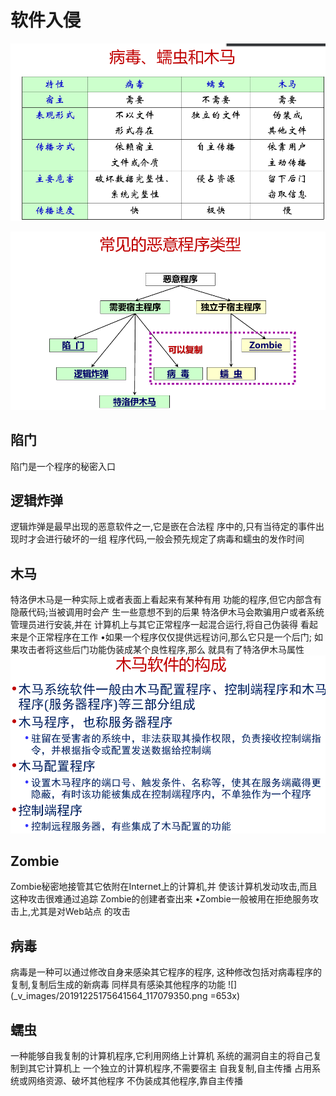 # 软件入侵
![](_v_images/20191225174945822_1826303078.png)

![](_v_images/20191225175008809_1124685141.png)

## 陷门
陷门是一个程序的秘密入口

## 逻辑炸弹
逻辑炸弹是最早出现的恶意软件之一,它是嵌在合法程
序中的,只有当待定的事件出现时才会进行破坏的一组
程序代码,一般会预先规定了病毒和蠕虫的发作时间

## 木马
特洛伊木马是一种实际上或者表面上看起来有某种有用
功能的程序,但它内部含有隐蔽代码;当被调用时会产
生一些意想不到的后果
特洛伊木马会欺骗用户或者系统管理员进行安装,并在
计算机上与其它正常程序一起混合运行,将自己伪装得
看起来是个正常程序在工作
•如果一个程序仅仅提供远程访问,那么它只是一个后门;
如果攻击者将这些后门功能伪装成某个良性程序,那么
就具有了特洛伊木马属性
![](_v_images/20191225175403805_1289845051.png)

## Zombie
Zombie秘密地接管其它依附在Internet上的计算机,并
使该计算机发动攻击,而且这种攻击很难通过追踪
Zombie的创建者查出来
•Zombie一般被用在拒绝服务攻击上,尤其是对Web站点
的攻击

## 病毒

病毒是一种可以通过修改自身来感染其它程序的程序,
这种修改包括对病毒程序的复制,复制后生成的新病毒
同样具有感染其他程序的功能
![](_v_images/20191225175641564_117079350.png =653x)

## 蠕虫
一种能够自我复制的计算机程序,它利用网络上计算机
系统的漏洞自主的将自己复制到其它计算机上
一个独立的计算机程序,不需要宿主
自我复制,自主传播
占用系统或网络资源、破坏其他程序
不伪装成其他程序,靠自主传播
